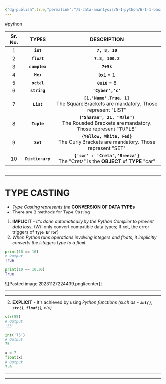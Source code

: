 ```yaml
---
{"dg-publish":true,"permalink":"/5-data-ananlysis/5-1-python/6-1-1-basics/1-python-data-types-and-type-casting/","noteIcon":""}
---
```


#python 

| Sr. No. |    TYPES     |                                  DESCRIPTION                                   |
|:-------:|:------------:|:------------------------------------------------------------------------------:|
|    1    |     **`int`**      |                                  **`7, 8, 10`**                                   |
|    2    |    **`float`**     |                                 **`7.8, 100.2`**                                 |
|    3    |   **`complex`**    |                                    **`7+5k`**                                    |
|    4    | **`Hex`** |                                  **`0x1`** = 1                                  |
|    5    |    **`octal`**     |                                 **`0o10`** = 8                                  |
|    6    |    **`string`**    |                                **`'Cyber','c'`**                                |
|    7    |     **`List`**     |   **`[1,'Name',True, 1]`** <br>The Square Brackets are mandatory. Those represent "LIST"   |
|    8    |    **`Tuple`**     | **`("Sharan", 21, "Male")`** <br>The Rounded Brackets are mandatory. Those represent "TUPLE" |
|    9    |     **`Set`**      |    **`{Yellow, White, Red}`** <br>The Curly Brackets are mandatory. Those represent "SET"   |
|   10    |  **`Dictionary`**  |   **`{'car' : 'Creta','Breeza'}`** <br>The "Creta" is the **OBJECT** of **TYPE** "car"   |

***
***
# TYPE CASTING 
- *Type Casting represents the* **CONVERSION OF DATA TYPEs**
- There are 2 methods for Type Casting 

1. **IMPLICIT**  - *It's done automatically by the Python Complier to prevent data loss.* (Will only convert compatible data types; If not, the error triggers of **`Type Error`**)
2. *When Python runs operations involving integers and floats, it implicitly converts the integers type to a float.*
```Python 
print(10 == 10)
# Output
True 

print(10 == 10.00)
True
```

![[Pasted image 20231127224439.png#center]]
***
***
  2. **EXPLICIT** - It's achieved by using *Python functions (such as - **`int()`**, **`str()`**, **`float()`**, etc)*
```Python
str(55)
# Output
'55'

int('75')
# Output
75

x = 7
float(x)
# Output 
7.0
```
***
***